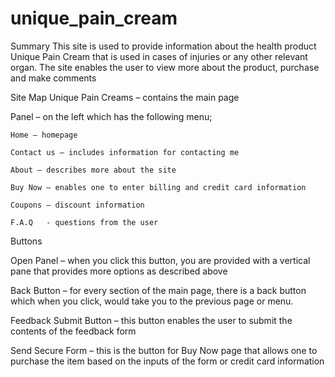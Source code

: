 # unique_pain_cream
Summary 
This site is used to provide information about the health product Unique Pain Cream that is used in cases of injuries or any other relevant organ. The site enables the user to view more about the product, purchase and make comments

Site Map
Unique Pain Creams – contains the main page

Panel – on the left which has the following menu;

	Home – homepage
	
	Contact us – includes information for contacting me
	
	About – describes more about the site
	
	Buy Now – enables one to enter billing and credit card information
	
	Coupons – discount information
	
	F.A.Q	- questions from the user
	
Buttons

Open Panel – when you click this button, you are provided with a vertical pane that provides more options as described above

Back Button – for every section of the main page, there is a back button which when you click, would take you to the previous page or menu.

Feedback Submit Button – this button enables the user to submit the contents of the feedback form

Send Secure Form – this is the button for Buy Now page that allows one to purchase the item based on the inputs of the form or credit card information
